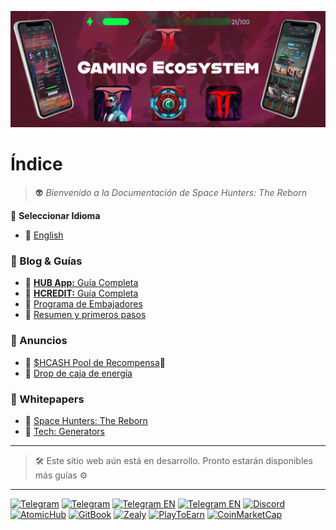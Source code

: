 ![hunterhubesp](../..//static/img/BannerHGEapp.jpg)
# Índice
>  👽 *Bienvenido a la Documentación de Space Hunters: The Reborn*

💬 **Seleccionar Idioma**

* 📌 [English](../../index.md)


### 🔎 Blog & Guías
  - 📌 [**HUB App:** Guía Completa](01-guias-de-usuario/02-HUBappES.md)
  - 📌 [**HCREDIT:** Guía Completa](01-guias-de-usuario/hcreditguiacompleta.md)
  - 📌 [Programa de Embajadores](blog/AmbassadorProgramES.md)
  - 📌 [Resumen y primeros pasos](01-guias-de-usuario/01-primeros-pasos.md)

### 📣 Anuncios
- 📌 [$HCASH Pool de Recompensa](anuncios/hcashpool.md)🎁
- 📌 [Drop de caja de energía](anuncios/energy-box-drop.md)

### 📃 Whitepapers
- 📌 [Space Hunters: The Reborn](01-guias-de-usuario/whitepaperesp.md)
- 📌 [Tech: Generators](#)



****

> 🛠 Este sitio web aún está en desarrollo. Pronto estarán disponibles más guías ⚙

****

[![Telegram](https://img.shields.io/badge/Telegram-BOT-26A5E4?style=plastic&logo=telegram)](https://t.me/SpaceHuntersBot)
[![Telegram](https://img.shields.io/badge/Telegram-Announcements-26A5E4?style=plastic&logo=telegram)](https://t.me/spacehuntersnews)
[![Telegram EN](https://img.shields.io/badge/Telegram-Chat%20ENG-2CA5E0?style=plastic&logo=telegram)](https://t.me/spacehunterss)
[![Telegram EN](https://img.shields.io/badge/Telegram-Chat%20ESP-2CA5E0?style=plastic&logo=telegram)](https://t.me/shspanish)
[![Discord](https://img.shields.io/badge/Discord-Space%20Hunters-7289DA?style=plastic&logo=discord)](https://discord.gg/wpmzyJM9xb)
[![AtomicHub](https://img.shields.io/badge/AtomicHub-Space%20Hunters-EE474C?style=plastic&logo=atomichub)](https://wax.atomichub.io/explorer/collection/wax-mainnet/spacehunterz)
[![GitBook](https://img.shields.io/badge/GitBook-Space%20Hunters-7A8089?style=plastic&logo=gitbook)](https://spaceheroes.gitbook.io/space-hunters)
[![Zealy](https://img.shields.io/badge/Zealy-Space%20Hunters-FF69B4?style=plastic&logo=zealy)](https://zealy.io/cw/spacehuntersthereborn/invite/UroI4c6fhtB3SX65siHBX)
[![PlayToEarn](https://img.shields.io/badge/PlayToEarn-Space%20Hunters-34C759?style=plastic&logo=playtoearn)](https://playtoearn.com/blockchaingame/space-hunters-the-reborn?rel=search)
[![CoinMarketCap](https://img.shields.io/badge/CoinMarketCap-NFTSpaceHunters-03C9A9?style=plastic&logo=coinmarketcap)](https://coinmarketcap.com/community/profile/nftspacehunters/)
